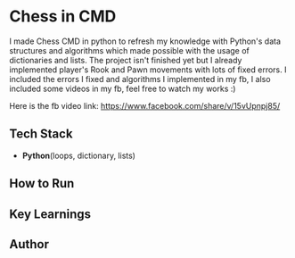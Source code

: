 # Chess in CMD
I made Chess CMD in python to refresh my knowledge with Python's data structures and algorithms which made possible with the usage of dictionaries and lists.  The project isn't finished yet but I already implemented player's Rook and Pawn movements with lots of fixed errors. I included the errors I fixed and algorithms I implemented in my fb,
I also included some videos in my fb, feel free to watch my works :)

Here is the fb video link: https://www.facebook.com/share/v/15vUpnpj85/
## Tech Stack
- **Python**(loops, dictionary, lists)
## How to Run
## Key Learnings
## Author


